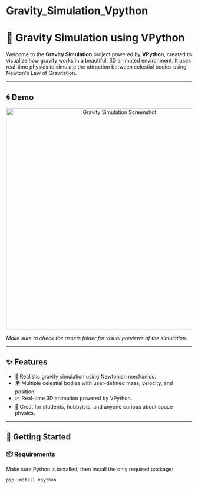 # Gravity_Simulation_Vpython
# 🌌 Gravity Simulation using VPython

Welcome to the **Gravity Simulation** project powered by **VPython**, created to visualize how gravity works in a beautiful, 3D animated environment. It uses real-time physics to simulate the attraction between celestial bodies using Newton's Law of Gravitation.

---

## 🌀 Demo

<p align="center">
  <img src="screenshot1.png" width="600" alt="Gravity Simulation Screenshot">
</p>

*Make sure to check the assets folder for visual previews of the simulation.*

---

## ✨ Features

- 🎯 Realistic gravity simulation using Newtonian mechanics.
- 🌍 Multiple celestial bodies with user-defined mass, velocity, and position.
- 📈 Real-time 3D animation powered by VPython.
- 🧠 Great for students, hobbyists, and anyone curious about space physics.

---

## 🚀 Getting Started

### 📦 Requirements

Make sure Python is installed, then install the only required package:

```bash
pip install vpython


